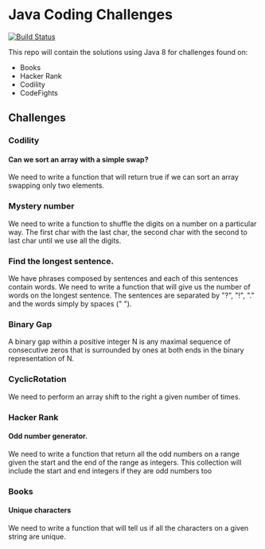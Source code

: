 # Java Coding Challenges

[![Build Status](https://travis-ci.org/geektimus/java-challenges.svg?branch=master)](https://travis-ci.org/geektimus/java-challenges)

This repo will contain the solutions using Java 8 for challenges found on:

* Books
* Hacker Rank
* Codility
* CodeFights

## Challenges

### Codility

#### Can we sort an array with a simple swap? 
We need to write a function that will return true if we can sort an array swapping only two elements.

### Mystery number
We need to write a function to shuffle the digits on a number on a particular way. The first char with the last char,
the second char with the second to last char until we use all the digits.

### Find the longest sentence.
We have phrases composed by sentences and each of this sentences contain words. We need to write a function that will
give us the number of words on the longest sentence. The sentences are separated by "?", "!", "." and the words simply
by spaces (" ").

### Binary Gap
A binary gap within a positive integer N is any maximal sequence of consecutive zeros that is surrounded by ones at both ends in the binary representation of N.

### CyclicRotation
We need to perform an array shift to the right a given number of times.

### Hacker Rank
#### Odd number generator.
We need to write a function that return all the odd numbers on a range given the start and the end of the range as
integers. This collection will include the start and end integers if they are odd numbers too

### Books
#### Unique characters
We need to write a function that will tell us if all the characters on a given string are unique.